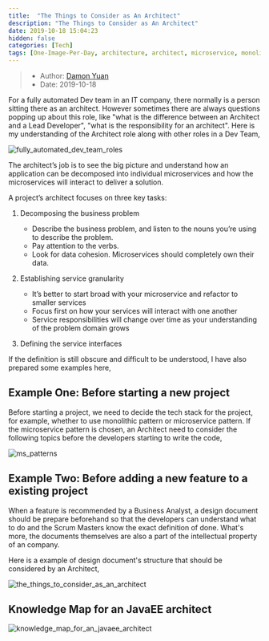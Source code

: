 ```yaml
---
title:  "The Things to Consider as An Architect"
description: "The Things to Consider as An Architect"
date: 2019-10-18 15:04:23
hidden: false
categories: [Tech]
tags: [One-Image-Per-Day, architecture, architect, microservice, monolithic]
---
```


> * Author: [Damon Yuan](https://www.damonyuan.com)
> * Date: 2019-10-18

For a fully automated Dev team in an IT company, there normally is a person sitting there as an architect. However sometimes there are always questions popping up about this role, like "what is the difference between an Architect and a Lead Developer", "what is the responsibility for an architect". Here is my understanding of the Architect role along with other roles in a Dev Team, 

![fully_automated_dev_team_roles]({{site.url}}/images/2019-10-18-the-things-to-consider-as-an-architect/fully_automated_dev_team_roles.png "Roles in A Fully Automated Dev Team")

The architect’s job is to see the big picture and understand how an application can be decomposed into individual microservices and how the microservices will interact to deliver a solution.

A project’s architect focuses on three key tasks:

  1. Decomposing the business problem

     - Describe the business problem, and listen to the nouns you’re using to describe the problem.
     - Pay attention to the verbs.
     - Look for data cohesion. Microservices should completely own their data.

  2. Establishing service granularity

     - It’s better to start broad with your microservice and refactor to smaller services
     - Focus first on how your services will interact with one another
     - Service responsibilities will change over time as your understanding of the problem domain grows

  3. Defining the service interfaces

If the definition is still obscure and difficult to be understood, I have also prepared some examples here,

## Example One: Before starting a new project

Before starting a project, we need to decide the tech stack for the project, for example, whether to use monolithic pattern or microservice pattern. If the microservice pattern is chosen, an Architect need to consider the following topics before the developers starting to write the code,

![ms_patterns]({{site.url}}/images/2019-10-18-the-things-to-consider-as-an-architect/ms_patterns.png "Microsercie Patterns")

## Example Two: Before adding a new feature to a existing project

When a feature is recommended by a Business Analyst, a design document should be prepare beforehand so that the developers can understand what to do and the Scrum Masters know the exact definition of done. What's more, the documents themselves are also a part of the intellectual property of an company.

Here is a example of design document's structure that should be considered by an Architect,

![the_things_to_consider_as_an_architect]({{site.url}}/images/2019-10-18-the-things-to-consider-as-an-architect/the_things_to_consider_as_an_architect.svg "The Things to Consider as An Architect")

## Knowledge Map for an JavaEE architect

![knowledge_map_for_an_javaee_architect]({{site.url}}/images/2019-10-18-the-things-to-consider-as-an-architect/javaee-architect-knowledge-map.svg "Knowledge Map for an JavaEE architect")

